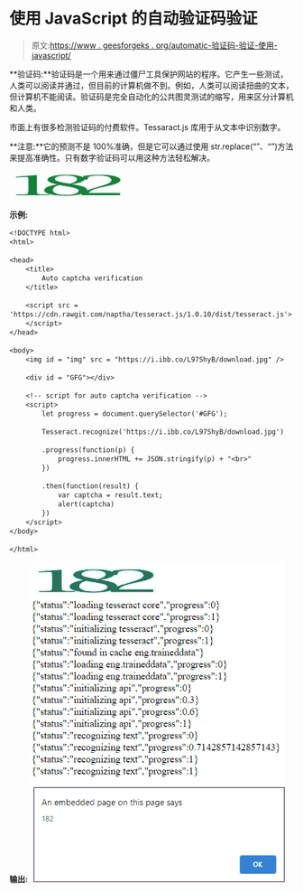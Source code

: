 # 使用 JavaScript 的自动验证码验证

> 原文:[https://www . geesforgeks . org/automatic-验证码-验证-使用-javascript/](https://www.geeksforgeeks.org/automatic-captcha-verification-using-javascript/)

**验证码:**验证码是一个用来通过僵尸工具保护网站的程序。它产生一些测试，人类可以阅读并通过，但目前的计算机做不到。例如，人类可以阅读扭曲的文本，但计算机不能阅读。验证码是完全自动化的公共图灵测试的缩写，用来区分计算机和人类。

市面上有很多检测验证码的付费软件。Tessaract.js 库用于从文本中识别数字。

**注意:**它的预测不是 100%准确，但是它可以通过使用 str.replace(“”、“”)方法来提高准确性。只有数字验证码可以用这种方法轻松解决。

![Captcha](img/5495fba8238174ce48e532b1ba634abc.png)

**示例:**

```
<!DOCTYPE html>
<html>

<head>
    <title>
        Auto captcha verification
    </title>

    <script src =
'https://cdn.rawgit.com/naptha/tesseract.js/1.0.10/dist/tesseract.js'>
    </script>
</head>

<body>
    <img id = "img" src = "https://i.ibb.co/L97ShyB/download.jpg" />

    <div id = "GFG"></div>

    <!-- script for auto captcha verification -->
    <script>
        let progress = document.querySelector('#GFG');

        Tesseract.recognize('https://i.ibb.co/L97ShyB/download.jpg')

        .progress(function(p) {
            progress.innerHTML += JSON.stringify(p) + "<br>"
        })

        .then(function(result) {
            var captcha = result.text;
            alert(captcha)
        })
    </script>
</body>

</html>                    
```

**输出:**
![](img/8051de4f8dcd3e36592e44699cf43e2a.png)